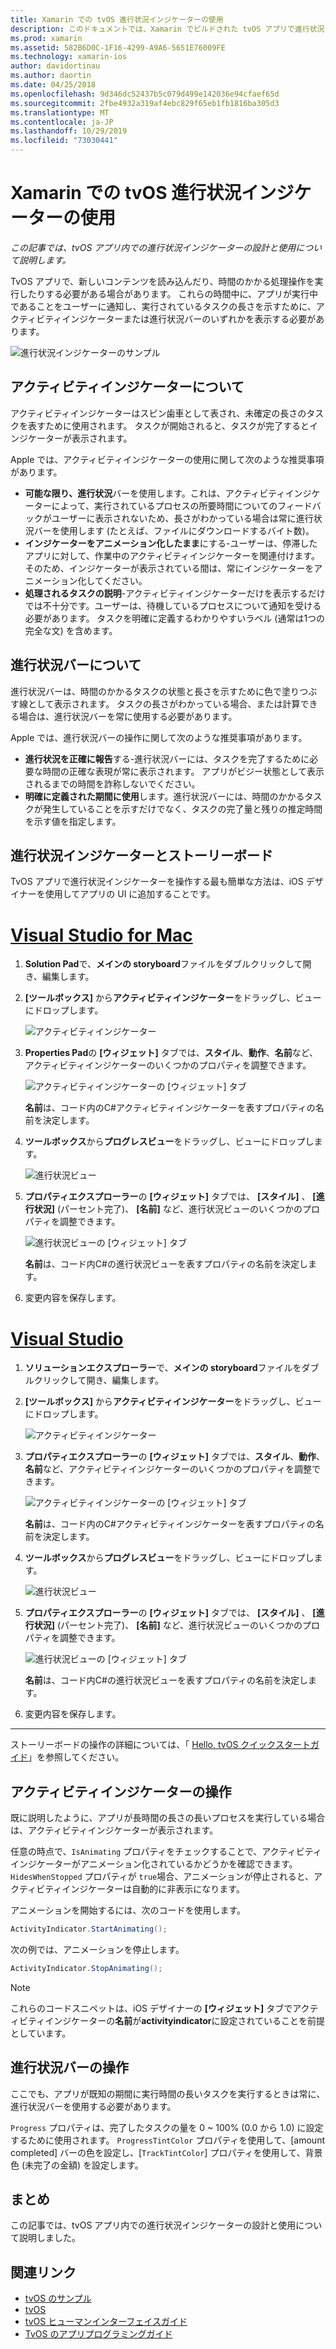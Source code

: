 ```yaml
---
title: Xamarin での tvOS 進行状況インジケーターの使用
description: このドキュメントでは、Xamarin でビルドされた tvOS アプリで進行状況インジケーターを操作する方法について説明します。 このトピックでは、進行状況バーとアクティビティインジケーターの両方について説明します。
ms.prod: xamarin
ms.assetid: 582B6D0C-1F16-4299-A9A6-5651E76009FE
ms.technology: xamarin-ios
author: davidortinau
ms.author: daortin
ms.date: 04/25/2018
ms.openlocfilehash: 9d346dc52437b5c079d499e142036e94cfaef65d
ms.sourcegitcommit: 2fbe4932a319af4ebc829f65eb1fb1816ba305d3
ms.translationtype: MT
ms.contentlocale: ja-JP
ms.lasthandoff: 10/29/2019
ms.locfileid: "73030441"
---
```

# <a name="working-with-tvos-progress-indicators-in-xamarin"></a>Xamarin での tvOS 進行状況インジケーターの使用

_この記事では、tvOS アプリ内での進行状況インジケーターの設計と使用について説明します。_

TvOS アプリで、新しいコンテンツを読み込んだり、時間のかかる処理操作を実行したりする必要がある場合があります。 これらの時間中に、アプリが実行中であることをユーザーに通知し、実行されているタスクの長さを示すために、アクティビティインジケーターまたは進行状況バーのいずれかを表示する必要があります。

![進行状況インジケーターのサンプル](progress-indicators-images/intro01.png "進行状況インジケーターのサンプル")

## <a name="about-activity-indicators"></a>アクティビティインジケーターについて

アクティビティインジケーターはスピン歯車として表され、未確定の長さのタスクを表すために使用されます。 タスクが開始されると、タスクが完了するとインジケーターが表示されます。

Apple では、アクティビティインジケーターの使用に関して次のような推奨事項があります。

- **可能な限り、進行状況**バーを使用します。これは、アクティビティインジケーターによって、実行されているプロセスの所要時間についてのフィードバックがユーザーに表示されないため、長さがわかっている場合は常に進行状況バーを使用します (たとえば、ファイルにダウンロードするバイト数)。
- **インジケーターをアニメーション化したまま**にする-ユーザーは、停滞したアプリに対して、作業中のアクティビティインジケーターを関連付けます。そのため、インジケーターが表示されている間は、常にインジケーターをアニメーション化してください。
- **処理されるタスクの説明**-アクティビティインジケーターだけを表示するだけでは不十分です。ユーザーは、待機しているプロセスについて通知を受ける必要があります。 タスクを明確に定義するわかりやすいラベル (通常は1つの完全な文) を含めます。

## <a name="about-progress-bars"></a>進行状況バーについて

進行状況バーは、時間のかかるタスクの状態と長さを示すために色で塗りつぶす線として表示されます。 タスクの長さがわかっている場合、または計算できる場合は、進行状況バーを常に使用する必要があります。

Apple では、進行状況バーの操作に関して次のような推奨事項があります。

- **進行状況を正確に報告**する-進行状況バーには、タスクを完了するために必要な時間の正確な表現が常に表示されます。 アプリがビジー状態として表示されるまでの時間を詐称しないでください。
- **明確に定義された期間に使用**します。進行状況バーには、時間のかかるタスクが発生していることを示すだけでなく、タスクの完了量と残りの推定時間を示す値を指定します。

## <a name="progress-indicators-and-storyboards"></a>進行状況インジケーターとストーリーボード

TvOS アプリで進行状況インジケーターを操作する最も簡単な方法は、iOS デザイナーを使用してアプリの UI に追加することです。

# <a name="visual-studio-for-mactabmacos"></a>[Visual Studio for Mac](#tab/macos)

1. **Solution Pad**で、**メインの storyboard**ファイルをダブルクリックして開き、編集します。

2. **[ツールボックス]** から**アクティビティインジケーター**をドラッグし、ビューにドロップします。 

    ![アクティビティインジケーター](progress-indicators-images/activity01.png "アクティビティインジケーター")

3. **Properties Pad**の **[ウィジェット]** タブでは、**スタイル**、**動作**、**名前**など、アクティビティインジケーターのいくつかのプロパティを調整できます。 

    ![アクティビティインジケーターの [ウィジェット] タブ](progress-indicators-images/activity02.png "アクティビティインジケーターの [ウィジェット] タブ")
    
    **名前**は、コード内のC#アクティビティインジケーターを表すプロパティの名前を決定します。

4. **ツールボックス**から**プログレスビュー**をドラッグし、ビューにドロップします。 

    ![進行状況ビュー](progress-indicators-images/activity03.png "進行状況ビュー")

5. **プロパティエクスプローラー**の **[ウィジェット]** タブでは、 **[スタイル]** 、 **[進行状況]** (パーセント完了)、 **[名前]** など、進行状況ビューのいくつかのプロパティを調整できます。 

    ![進行状況ビューの [ウィジェット] タブ](progress-indicators-images/activity04.png "進行状況ビューの [ウィジェット] タブ")
    
    **名前**は、コード内C#の進行状況ビューを表すプロパティの名前を決定します。

6. 変更内容を保存します。

# <a name="visual-studiotabwindows"></a>[Visual Studio](#tab/windows)

1. **ソリューションエクスプローラー**で、**メインの storyboard**ファイルをダブルクリックして開き、編集します。

2. **[ツールボックス]** から**アクティビティインジケーター**をドラッグし、ビューにドロップします。 

    ![アクティビティインジケーター](progress-indicators-images/activity01-vs.png
    "アクティビティインジケーター")

3. **プロパティエクスプローラー**の **[ウィジェット]** タブでは、**スタイル**、**動作**、**名前**など、アクティビティインジケーターのいくつかのプロパティを調整できます。 

    ![アクティビティインジケーターの [ウィジェット] タブ](progress-indicators-images/activity02-vs.png "アクティビティインジケーターの [ウィジェット] タブ")

    **名前**は、コード内のC#アクティビティインジケーターを表すプロパティの名前を決定します。

4. **ツールボックス**から**プログレスビュー**をドラッグし、ビューにドロップします。 

   ![進行状況ビュー](progress-indicators-images/activity03-vs.png "進行状況ビュー")

5. **プロパティエクスプローラー**の **[ウィジェット]** タブでは、 **[スタイル]** 、 **[進行状況]** (パーセント完了)、 **[名前]** など、進行状況ビューのいくつかのプロパティを調整できます。 

    ![進行状況ビューの [ウィジェット] タブ](progress-indicators-images/activity04-vs.png "進行状況ビューの [ウィジェット] タブ")
    
    **名前**は、コード内C#の進行状況ビューを表すプロパティの名前を決定します。

6. 変更内容を保存します。

-----

ストーリーボードの操作の詳細については、「 [Hello, tvOS クイックスタートガイド](~/ios/tvos/get-started/hello-tvos.md)」を参照してください。 

## <a name="working-with-activity-indicators"></a>アクティビティインジケーターの操作

既に説明したように、アプリが長時間の長さの長いプロセスを実行している場合は、アクティビティインジケーターが表示されます。

任意の時点で、`IsAnimating` プロパティをチェックすることで、アクティビティインジケーターがアニメーション化されているかどうかを確認できます。 `HidesWhenStopped` プロパティが `true`場合、アニメーションが停止されると、アクティビティインジケーターは自動的に非表示になります。

アニメーションを開始するには、次のコードを使用します。 

```csharp
ActivityIndicator.StartAnimating();
```

次の例では、アニメーションを停止します。

```csharp
ActivityIndicator.StopAnimating();
```

> [!NOTE]
> これらのコードスニペットは、iOS デザイナーの **[ウィジェット]** タブでアクティビティインジケーターの**名前**が**activityindicator**に設定されていることを前提としています。

## <a name="working-with-progress-bars"></a>進行状況バーの操作

ここでも、アプリが既知の期間に実行時間の長いタスクを実行するときは常に、進行状況バーを使用する必要があります。 

`Progress` プロパティは、完了したタスクの量を 0 ~ 100% (0.0 から 1.0) に設定するために使用されます。 `ProgressTintColor` プロパティを使用して、[amount completed] バーの色を設定し、[`TrackTintColor`] プロパティを使用して、背景色 (未完了の金額) を設定します。

## <a name="summary"></a>まとめ

この記事では、tvOS アプリ内での進行状況インジケーターの設計と使用について説明しました。

## <a name="related-links"></a>関連リンク

- [tvOS のサンプル](https://docs.microsoft.com/samples/browse/?products=xamarin&term=Xamarin.iOS+tvOS)
- [tvOS](https://developer.apple.com/tvos/)
- [tvOS ヒューマンインターフェイスガイド](https://developer.apple.com/tvos/human-interface-guidelines/)
- [TvOS のアプリプログラミングガイド](https://developer.apple.com/library/prerelease/tvos/documentation/General/Conceptual/AppleTV_PG/)
